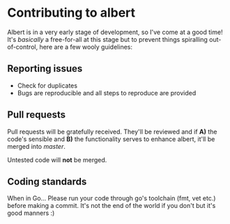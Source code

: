 # Contributing to albert

Albert is in a very early stage of development, so I've come at a good time!  It's *basically* a free-for-all at this stage but to prevent things spiralling out-of-control, here are a few wooly guidelines:

## Reporting issues

* Check for duplicates
* Bugs are reproducible and all steps to reproduce are provided

## Pull requests

Pull requests will be gratefully received.  They'll be reviewed and if **A)** the code's sensible and **B)** the functionality serves to enhance albert, it'll be merged into *master*.

Untested code will **not** be merged.

## Coding standards

When in Go...  Please run your code through go's toolchain (fmt, vet etc.) before making a commit.  It's not the end of the world if you don't but it's good manners :)